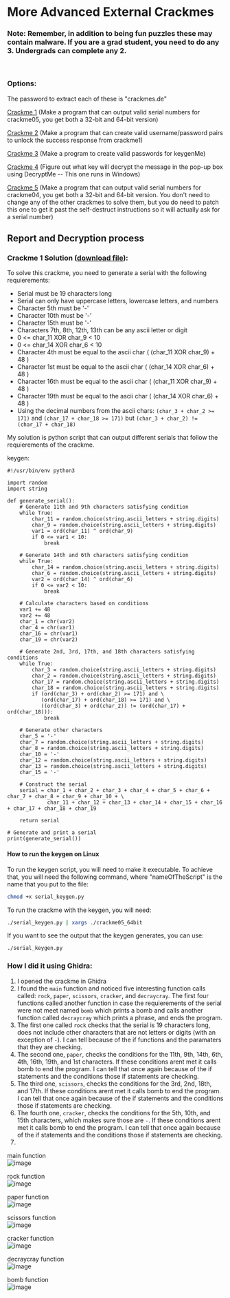 # More Advanced External Crackmes
### Note: Remember, in addition to being fun puzzles these may contain malware. If you are a grad student, you need to do any 3. Undergrads can complete any 2.

<br>

### Options:

The password to extract each of these is "crackmes.de"

[Crackme 1](https://crackmes.dreamhosters.com/users/seveb/crackme05/download/crackme05.tar.gz) (Make a program that can output valid serial numbers for crackme05, you get both a 32-bit and 64-bit version) 

[Crackme 2](https://crackmes.dreamhosters.com/users/adamziaja/crackme1/download/crackme1.tar.gz) (Make a program that can create valid username/password pairs to unlock the success response from crackme1) 

[Crackme 3](https://crackmes.dreamhosters.com/users/twistedtux/first_keygenme/download/keygenme.tgz) (Make a program to create valid passwords for keygenMe) 

[Crackme 4](https://crackmes.dreamhosters.com/users/hmx0101/decryptme_1/download/Decryptme%231.zip) (Figure out what key will decrypt the message in the pop-up box using DecryptMe -- This one runs in Windows) 

[Crackme 5](https://crackmes.dreamhosters.com/users/seveb/crackme04/download/crackme04.tar.gz) (Make a program that can output valid serial numbers for crackme04, you get both a 32-bit and 64-bit version. You don't need to change any of the other crackmes to solve them, but you do need to patch this one to get it past the self-destruct instructions so it will actually ask for a serial number) 

## Report and Decryption process
### Crackme 1 Solution ([download file](https://crackmes.dreamhosters.com/users/seveb/crackme05/download/crackme05.tar.gz)):

To solve this crackme, you need to generate a serial with the following requierements:
- Serial must be 19 characters long
- Serial can only have uppercase letters, lowercase letters, and numbers
- Character 5th must be '-'
- Character 10th must be '-'
- Character 15th must be '-'
- Characters 7th, 8th, 12th, 13th can be any ascii letter or digit
- 0 <= char_11 XOR char_9 < 10
- 0 <= char_14 XOR char_6 < 10
- Character 4th must be equal to the ascii char ( (char_11 XOR char_9) + 48 )
- Character 1st must be equal to the ascii char ( (char_14 XOR char_6) + 48 )
- Character 16th must be equal to the ascii char ( (char_11 XOR char_9) + 48 )
- Character 19th must be equal to the ascii char ( (char_14 XOR char_6) + 48 )
- Using the decimal numbers from the ascii chars: `(char_3 + char_2 >= 171)` and `(char_17 + char_18 >= 171)` but `(char_3 + char_2) !=  (char_17 + char_18)`


My solution is python script that can output different serials that follow the requierements of the crackme.

keygen:
```python3
#!/usr/bin/env python3

import random
import string

def generate_serial():
    # Generate 11th and 9th characters satisfying condition
    while True:
        char_11 = random.choice(string.ascii_letters + string.digits)
        char_9 = random.choice(string.ascii_letters + string.digits)
        var1 = ord(char_11) ^ ord(char_9)
        if 0 <= var1 < 10:
            break

    # Generate 14th and 6th characters satisfying condition
    while True:
        char_14 = random.choice(string.ascii_letters + string.digits)
        char_6 = random.choice(string.ascii_letters + string.digits)
        var2 = ord(char_14) ^ ord(char_6)
        if 0 <= var2 < 10:
            break

    # Calculate characters based on conditions
    var1 += 48
    var2 += 48
    char_1 = chr(var2)
    char_4 = chr(var1)
    char_16 = chr(var1)
    char_19 = chr(var2)

    # Generate 2nd, 3rd, 17th, and 18th characters satisfying conditions
    while True:
        char_3 = random.choice(string.ascii_letters + string.digits)
        char_2 = random.choice(string.ascii_letters + string.digits)
        char_17 = random.choice(string.ascii_letters + string.digits)
        char_18 = random.choice(string.ascii_letters + string.digits)
        if (ord(char_3) + ord(char_2) >= 171) and \
           (ord(char_17) + ord(char_18) >= 171) and \
           ((ord(char_3) + ord(char_2)) != (ord(char_17) + ord(char_18))):
            break

    # Generate other characters
    char_5 = '-'
    char_7 = random.choice(string.ascii_letters + string.digits)
    char_8 = random.choice(string.ascii_letters + string.digits)
    char_10 = '-'
    char_12 = random.choice(string.ascii_letters + string.digits)
    char_13 = random.choice(string.ascii_letters + string.digits)
    char_15 = '-'

    # Construct the serial
    serial = char_1 + char_2 + char_3 + char_4 + char_5 + char_6 + char_7 + char_8 + char_9 + char_10 + \
             char_11 + char_12 + char_13 + char_14 + char_15 + char_16 + char_17 + char_18 + char_19

    return serial

# Generate and print a serial
print(generate_serial())

```


#### How to run the keygen on Linux
To run the keygen script, you will need to make it executable. To achieve that, you will need the following command, where "nameOfTheScript" is the name that you put to the file:

```bash
chmod +x serial_keygen.py
```
To run the crackme with the keygen, you will need:

```bash
./serial_keygen.py | xargs ./crackme05_64bit
```
If you want to see the output that the keygen generates, you can use:
```bash
./serial_keygen.py
```


### How I did it using Ghidra:

1. I opened the crackme in Ghidra
2. I found the `main` function and noticed five interesting function calls called: `rock`, `paper`, `scissors`, `cracker`, and `decraycray`. The first four functions called another function in case the requierements of the serial were not meet named `bomb` which prints a bomb and calls another function called `decraycray` which prints a phrase, and ends the program.
3. The first one called `rock` checks that the serial is 19 characters long, does not include other characters that are not letters or digits (with an exception of `-`). I can tell because of the if functions and the paramaters that they are checking. 
4. The second one, `paper`, checks the conditions for the 11th, 9th, 14th, 6th, 4th, 16th, 19th, and 1st characters. If these conditions arent met it calls bomb to end the program. I can tell that once again because of the if statements and the conditions those if statements are checking.
5. The third one, `scissors`, checks the conditions for the 3rd, 2nd, 18th, and 17th. If these conditions arent met it calls bomb to end the program. I can tell that once again because of the if statements and the conditions those if statements are checking.
6. The fourth one, `cracker`, checks the conditions for the 5th, 10th, and 15th characters, which makes sure those are `-`. If these conditions arent met it calls bomb to end the program. I can tell that once again because of the if statements and the conditions those if statements are checking.
7. 
main function   
![image](https://github.com/horaciog1/CS479-Reverse-Engineering/assets/111658514/bbdce8e6-c67a-43ec-98ae-eccbbe4f53bd)


rock function   
![image](https://github.com/horaciog1/CS479-Reverse-Engineering/assets/111658514/a4022d24-9fbb-4e32-8929-4042cf070ec7)    


paper function   
![image](https://github.com/horaciog1/CS479-Reverse-Engineering/assets/111658514/8481de00-67d5-4bc0-b13e-d2ff6b1f8a8e)    


scissors function    
![image](https://github.com/horaciog1/CS479-Reverse-Engineering/assets/111658514/adfddc94-586c-4752-9d9b-ac175067780e)   


cracker function    
![image](https://github.com/horaciog1/CS479-Reverse-Engineering/assets/111658514/c4a8c8e4-104e-41b3-943e-5d373399596e)    


decraycray function    
![image](https://github.com/horaciog1/CS479-Reverse-Engineering/assets/111658514/f4b87c80-6378-4035-a435-406e44f75382)    


bomb function    
![image](https://github.com/horaciog1/CS479-Reverse-Engineering/assets/111658514/0a90b17b-33f2-445f-ae99-6b4276acb3d5)   







